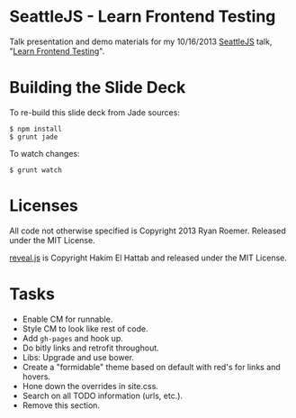 SeattleJS - Learn Frontend Testing
==================================

Talk presentation and demo materials for my 10/16/2013 [SeattleJS][seattlejs]
talk, "[Learn Frontend Testing][meetup]".

[seattlejs]: http://www.meetup.com/seattlejs/
[meetup]: http://www.meetup.com/seattlejs/events/139993642/


Building the Slide Deck
=======================

To re-build this slide deck from Jade sources:

    $ npm install
    $ grunt jade

To watch changes:

    $ grunt watch


Licenses
========
All code not otherwise specified is Copyright 2013 Ryan Roemer.
Released under the MIT License.

[reveal.js][reveal] is Copyright Hakim El Hattab and released under the MIT
License.

[reveal]: http://lab.hakim.se/reveal-js


Tasks
=====
* Enable CM for runnable.
* Style CM to look like rest of code.
* Add `gh-pages` and hook up.
* Do bitly links and retrofit throughout.
* Libs: Upgrade and use bower.
* Create a "formidable" theme based on default with red's for links and hovers.
* Hone down the overrides in site.css.
* Search on all TODO information (urls, etc.).
* Remove this section.

